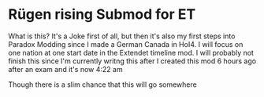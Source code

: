 # Rügen rising Submod for ET
What is this?
It's a Joke first of all, but then it's also my first steps into Paradox Modding since I made a German Canada in HoI4.
I will focus on one nation at one start date in the Extendet timeline mod. I will probably not finish this since I'm currently writng this after I created this mod 6 hours ago after an exam and it's now 4:22 am

Though there is a slim chance that this will go somewhere
